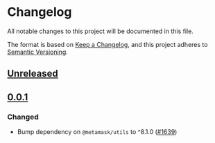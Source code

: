 # Changelog
All notable changes to this project will be documented in this file.

The format is based on [Keep a Changelog](https://keepachangelog.com/en/1.0.0/),
and this project adheres to [Semantic Versioning](https://semver.org/spec/v2.0.0.html).

## [Unreleased]

## [0.0.1]
### Changed
- Bump dependency on `@metamask/utils` to ^8.1.0 ([#1639](https://github.com/MetaMask/core/pull/1639))

[Unreleased]: https://github.com/MetaMask/core/compare/@metamask/polling-controller@0.0.1...HEAD
[0.0.1]: https://github.com/MetaMask/core/releases/tag/@metamask/polling-controller@0.0.1
